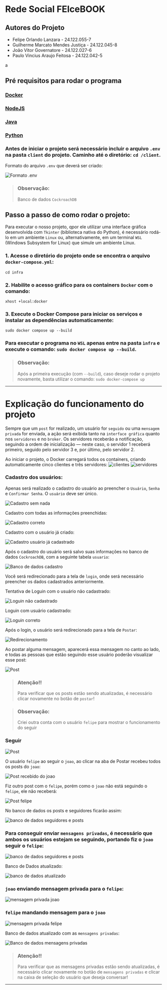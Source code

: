 # Rede Social FEIceBOOK 

## Autores do Projeto
* Felipe Orlando Lanzara - 24.122.055-7
* Guilherme Marcato Mendes Justiça - 24.122.045-8
* João Vitor Governatore - 24.122.027-6
* Paulo Vincius Araujo Feitosa - 24.122.042-5

a
## Pré requisitos para rodar o programa

### [Docker](https://www.docker.com/)
### [NodeJS](https://nodejs.org/pt/download/current)
### [Java](https://www.oracle.com/java/technologies/downloads/)
### [Python](https://www.python.org/downloads/)
### Antes de iniciar o projeto será necessário incluir o arquivo ```.env``` na pasta ```client``` do projeto. Caminho até o diretório: ```cd /client```.

Formato do arquivo ```.env``` que deverá ser criado:

![Formato .env](https://cdn.discordapp.com/attachments/1372327706980651028/1375306552935845942/image.png?ex=6831358a&is=682fe40a&hm=737ac7936cb6a8ae20efc81406da8bc537a9f79ccffaca688b5c9d200507225c&)
> ### Observação:  
> Banco de dados ```CockroachDB```

## Passo a passo de como rodar o projeto:

Para executar o nosso projeto, qpor ele utilizar uma interface gráfica desenvolvida com ```Tkinter``` (biblioteca nativa do Python), é necessário rodá-lo em um ambiente ```Linux``` ou, alternativamente, em um terminal ```WSL``` (Windows Subsystem for Linux) que simule um ambiente Linux.


### 1.  Acesse o diretório do projeto onde se encontra o arquivo ```docker-compose.yml```:
```cd infra```

### 2. Habilite o acesso gráfico para os containers ```Docker``` com o comando:
```xhost +local:docker```

### 3. Execute o Docker Compose para iniciar os serviços e instalar as dependências automaticamente:
```sudo docker compose up --build```

### Para executar o programa no ```WSL``` apenas entre na pasta ```ìnfra``` e execute o comando: ```sudo docker compose up --build```. 

> ### Observação:  
> Após a primeira execução (com `--build`), caso deseje rodar o projeto novamente, basta utilizar o comando:
> ```sudo docker-compose up```
---

# Explicação do funcionamento do projeto
Sempre que um ```post``` for realizado, um usuário for ```seguido``` ou uma ```mensagem privada``` for enviada, a ação será exibida tanto na ```interface gráfica``` quanto nos ```servidores``` e no ```broker```. Os servidores receberão a notificação, seguindo a ordem de inicialização — neste caso, o servidor 1 receberá primeiro, seguido pelo servidor 3 e, por último, pelo servidor 2.

Ao iniciar o projeto, o Docker carregará todos os containers, criando automaticamente cinco clientes e três servidores:
![clientes](https://cdn.discordapp.com/attachments/1372327706980651028/1375517572056743986/image.png?ex=6831fa11&is=6830a891&hm=d588b80992cb42e55c8507f381b59a4e8b93e2c8250cae5c9aed519dc3c4eacd&)
![servidores](https://cdn.discordapp.com/attachments/1372327706980651028/1375518225449615420/image.png?ex=6831faac&is=6830a92c&hm=02f8e6310ee20bd140dc6c55ef25a46e868d27e596391fbc5fe948c0fb4f1877&)

### Cadastro dos usuários:
Apenas será realizado o cadastro do usuário ao preencher o ```Usuário```, ```Senha``` e ```Confirmar Senha```. O ```usuário``` deve ser único.

![Cadastro sem nada](https://cdn.discordapp.com/attachments/1372327706980651028/1375519001681072189/image.png?ex=6831fb65&is=6830a9e5&hm=1f1daf930cd00259886334279fa8d5c32e62cc395571b5db0701666d2ec2015b&)

Cadastro com todas as informações preenchidas:

![Cadastro correto](https://cdn.discordapp.com/attachments/1372327706980651028/1375519277372805291/image.png?ex=6831fba7&is=6830aa27&hm=b03e2ac14d52732807fbff8cb1b849c1794eac51d6c5638ca11a51b2aad71436&)

Cadastro com o usuário já criado:

![Cadastro usuário já cadastrado](https://cdn.discordapp.com/attachments/1372327706980651028/1375520417380306955/image.png?ex=6831fcb7&is=6830ab37&hm=f607de3b7b957c6ebeefeaafc3f796756fbdd61227ca05265202fe54c3cbebb2&)

Após o cadastro do usuário será salvo suas informações no banco de dados ```CockroachDB```, com a seguinte tabela ```usuario```:

![Banco de dados cadastro](https://cdn.discordapp.com/attachments/1372327706980651028/1375519600443396167/image.png?ex=6831fbf4&is=6830aa74&hm=17e404e5e9741febc06849c6f813aa8e384192dcda10b2f6351fe1ef1047b462&)

Você será redirecionado para a tela de ```login```, onde será necessário preencher os dados cadastrados anteriormente.



Tentativa de Loguin com o usuário não cadastrado:

![Loguin não cadastrado](https://cdn.discordapp.com/attachments/1372327706980651028/1375521274154979430/image.png?ex=6831fd83&is=6830ac03&hm=955115d25ec4f6d027379c65a4e078aa8b2c2e6bd67605e8432139450d4be94f&)

Loguin com usuário cadastrado:

![Loguin correto](https://cdn.discordapp.com/attachments/1372327706980651028/1375521650472255758/image.png?ex=6831fddd&is=6830ac5d&hm=c89cf7527ba396fa22fc24cbe3e6207754d6955718e15992aaa57ef46776a9a2&)

Após o login, o usuário será redirecionado para a tela de ```Postar```:

![Redirecionamento](https://cdn.discordapp.com/attachments/1372327706980651028/1375522008825335848/image.png?ex=6831fe32&is=6830acb2&hm=5fa20d367097ef2d0da4229d3f44c9036c3fa57f0a8121c1604b1cd336d33b55&)

Ao postar alguma mensagem, aparecerá essa mensagem no canto ao lado, e todas as pessoas que estão seguindo esse usuário poderão visualizar esse post: 

![Post](https://cdn.discordapp.com/attachments/1372327706980651028/1375523082516566107/image.png?ex=6831ff32&is=6830adb2&hm=23df535cd931cdb66b47c53c872aeabddc07f46e57124c877c1d12e7d1cae642&)

> ### Atenção!!
> Para verificar que os posts estão sendo atualizadas, é necessário clicar novamente no botão de ```postar```!

> ### Observação:  
> Criei outra conta com o usuário ```felipe``` para mostrar o funcionamento do seguir

### Seguir

![Post](https://cdn.discordapp.com/attachments/1372327706980651028/1375524073517351033/image.png?ex=6832001f&is=6830ae9f&hm=7f3b67356ba2c76a1a137abd76ab279e8bf8bb2ff19f1532471d322dde50962d&)

O usuário ```felipe``` ao seguir o ```joao```, ao clicar na aba de Postar recebeu todos os posts do ```joao```:

![Post recebido do joao](https://cdn.discordapp.com/attachments/1372327706980651028/1375524357689970839/image.png?ex=68320062&is=6830aee2&hm=f9c06e7b8b5af00b90ef5276bcca52929674f164b2ebb274c854f20bd0cd2f53&)

Fiz outro post com o ```felipe```, porém como o ```joao``` não está seguindo o ```felipe```, ele não receberá:

![Post felipe](https://cdn.discordapp.com/attachments/1372327706980651028/1375525015260233758/image.png?ex=683200ff&is=6830af7f&hm=6afbcdf94675417566aae6905c76624fd81958fb576892a3a935ebf5f5b3a32a&)

No banco de dados os posts e seguidores ficarão assim:

![banco de dados seguidores e posts](https://cdn.discordapp.com/attachments/1372327706980651028/1375525845736755394/image.png?ex=683201c5&is=6830b045&hm=2149ce9e40402d55c656ce10def28430af035932febdea17f27dacef9ccdc05e&)


### Para conseguir enviar ```mensagens privadas```, é necessário que ambos os usuários estejam se seguindo, portando fiz o ```joao``` seguir o ```felipe```:

![banco de dados seguidores e posts](https://cdn.discordapp.com/attachments/1372327706980651028/1375527086147768410/image.png?ex=683202ed&is=6830b16d&hm=5c4216cb99a745758da952785bbd85d37a65993ee451f935dda37d71a2cfbd45&)

Banco de Dados atualizado:

![banco de dados atualizado](https://cdn.discordapp.com/attachments/1372327706980651028/1375527800785731635/image.png?ex=68320397&is=6830b217&hm=211f28e1273ee66863d3c861369a5bd32cab8e6ad7c3528554a709596209efe0&)

### ```joao``` enviando mensagem privada para o ```felipe```:

![mensagem privada joao](https://cdn.discordapp.com/attachments/1372327706980651028/1375528511837573272/image.png?ex=68320441&is=6830b2c1&hm=0fc0405db7c6646c37735a3cedb2a8efb15786f83e42d8a1bbe1c9fafc65ec81&)

### ```felipe``` mandando mensagem para o ```joao```

![mensagem privada felipe](https://cdn.discordapp.com/attachments/1372327706980651028/1375529689946259577/image.png?ex=6832055a&is=6830b3da&hm=0492f71725c7810add2f9d22e0a8308eeb35553056f6b619512c11b3f2920fd5&)

Banco de dados atualizado com as ```mensagens privadas```:

![Banco de dados mensagens privadas](https://cdn.discordapp.com/attachments/1372327706980651028/1375530151047331930/image.png?ex=683205c8&is=6830b448&hm=aeb7edba95548d464b561c24826bf546827bf8a8a6815df95b1bfa409df826f3&)

> ### Atenção!!
> Para verificar que as mensagens privadas estão sendo atualizadas, é necessário clicar novamente no botão de ```mensagens privadas``` e clicar na caixa de seleção do usuário que deseja conversar!

---

